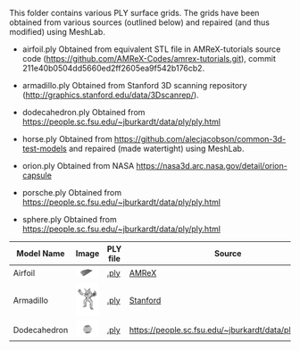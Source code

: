 This folder contains various PLY surface grids.
The grids have been obtained from various sources (outlined below) and repaired (and thus modified) using MeshLab.

* airfoil.ply Obtained from equivalent STL file in AMReX-tutorials source code (https://github.com/AMReX-Codes/amrex-tutorials.git), commit 211e40b0504dd5660ed2ff2605ea9f542b176cb2.

* armadillo.ply Obtained from Stanford 3D scanning repository (http://graphics.stanford.edu/data/3Dscanrep/).

* dodecahedron.ply Obtained from https://people.sc.fsu.edu/~jburkardt/data/ply/ply.html

* horse.ply Obtained from https://github.com/alecjacobson/common-3d-test-models and repaired (made watertight) using MeshLab.

* orion.ply Obtained from NASA https://nasa3d.arc.nasa.gov/detail/orion-capsule

* porsche.ply Obtained from https://people.sc.fsu.edu/~jburkardt/data/ply/ply.html

* sphere.ply Obtained from https://people.sc.fsu.edu/~jburkardt/data/ply/ply.html

| Model Name | Image | PLY file      | Source     |
|------------|-------|---------------|------------|
| Airfoil       | <img src="img/airfoil.png"      width="200"/> | [.ply](airfoil.ply)      | [AMReX](http://git@github.com/AMReX-Codes/amrex-tutorials.git) |
| Armadillo     | <img src="img/armadillo.png"    width="200"/> | [.ply](armadillo.ply)    | [Stanford](http://graphics.stanford.edu/data/3Dscanrep/)       |
| Dodecahedron  | <img src="img/dodecahedron.png" width="200"/> | [.ply](dodecahedron.ply) | https://people.sc.fsu.edu/~jburkardt/data/ply/ply.html         |
